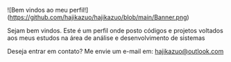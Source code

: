 ![Bem vindos ao meu perfil!] (https://github.com/hajikazuo/hajikazuo/blob/main/Banner.png)

Sejam bem vindos. Este é um perfil onde posto códigos e projetos voltados aos meus estudos na área de análise e desenvolvimento de sistemas

Deseja entrar em contato? Me envie um e-mail em: hajikazuo@outlook.com
